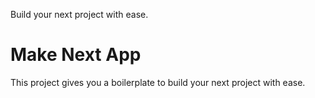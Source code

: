 Build your next project with ease.

# Make Next App

This project gives you a boilerplate to build your next project with ease.
